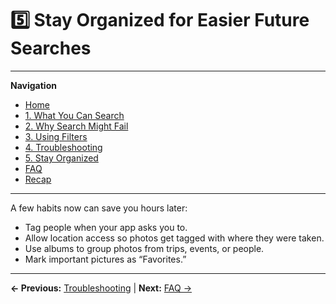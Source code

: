# 5️⃣ Stay Organized for Easier Future Searches

---
**Navigation**
- [Home](index.md)
- [1. What You Can Search](what-you-can-search.md)
- [2. Why Search Might Fail](why-search-fails.md)
- [3. Using Filters](filters.md)
- [4. Troubleshooting](troubleshooting.md)
- [5. Stay Organized](stay-organized.md)
- [FAQ](faq.md)
- [Recap](recap.md)
---

A few habits now can save you hours later:

- Tag people when your app asks you to.  
- Allow location access so photos get tagged with where they were taken.  
- Use albums to group photos from trips, events, or people.  
- Mark important pictures as “Favorites.”  

---
**← Previous:** [Troubleshooting](troubleshooting.md) | **Next:** [FAQ →](faq.md)
